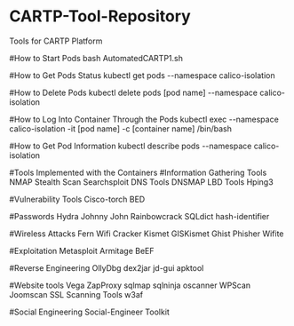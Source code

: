 # CARTP-Tool-Repository
Tools for CARTP Platform

#How to Start Pods
bash AutomatedCARTP1.sh

#How to Get Pods Status
kubectl get pods --namespace calico-isolation

#How to Delete Pods
kubectl delete pods [pod name] --namespace calico-isolation

#How to Log Into Container Through the Pods
kubectl exec --namespace calico-isolation -it [pod name] -c [container name] /bin/bash

#How to Get Pod Information
kubectl describe pods --namespace calico-isolation

#Tools Implemented with the Containers
#Information Gathering Tools
NMAP
Stealth Scan 
Searchsploit
DNS Tools
DNSMAP
LBD Tools
Hping3

#Vulnerability Tools
Cisco-torch
BED

#Passwords
Hydra
Johnny
John
Rainbowcrack
SQLdict
hash-identifier

#Wireless Attacks
Fern Wifi Cracker
Kismet
GISKismet
Ghist Phisher
Wifite

#Exploitation
Metasploit 
Armitage
BeEF

#Reverse Engineering 
OllyDbg
dex2jar
jd-gui
apktool

#Website tools
Vega
ZapProxy
sqlmap
sqlninja
oscanner 
WPScan
Joomscan
SSL Scanning Tools
w3af

#Social Engineering 
Social-Engineer Toolkit 
